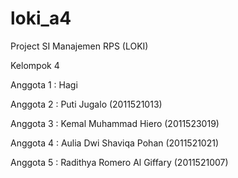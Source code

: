# loki_a4
Project SI Manajemen RPS (LOKI)

Kelompok 4
<br>
<p>Anggota 1 : Hagi</p>
<p>Anggota 2 : Puti Jugalo (2011521013)</p>
<p>Anggota 3 : Kemal Muhammad Hiero (2011523019)</p>
<p>Anggota 4 : Aulia Dwi Shaviqa Pohan (2011521021)</p>
<p>Anggota 5 : Radithya Romero Al Giffary (2011521007)</p>
